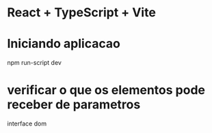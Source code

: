 # React + TypeScript + Vite

# Iniciando aplicacao 
npm run-script dev

# verificar o que os elementos pode receber de parametros
interface dom 